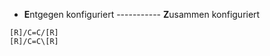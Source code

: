 - **E**ntgegen konfiguriert ----------- **Z**usammen konfiguriert
```smiles
[R]/C=C/[R] 
[R]/C=C\[R]
```